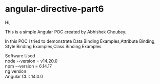 # angular-directive-part6
Hi, <br/>

This is a simple Angular POC created by Abhishek Choubey. <br/>

In this POC I tried to demonstrate Data Binding Examples,Attribute Binding, Style Binding Examples,Class Binding Examples <br/>

Software Used <br/>
node --version = v14.20.0 <br/>
npm --version = 6.14.17 <br/>
ng version <br/>
Angular CLI: 14.0.0 <br/>
